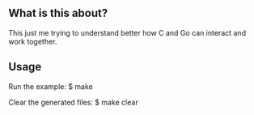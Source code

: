## What is this about?

This just me trying to understand better how C and Go can interact and work together.

## Usage

Run the example:
    $ make

Clear the generated files:
    $ make clear

